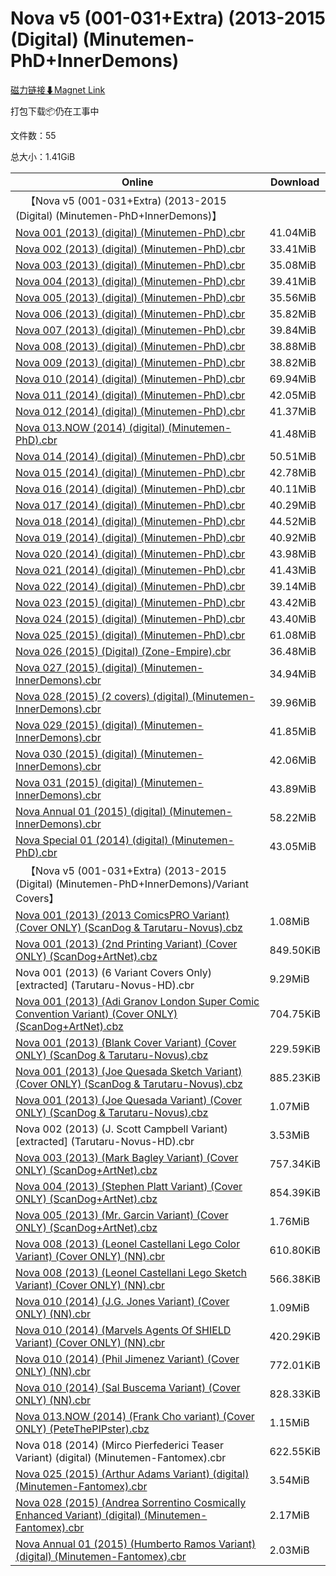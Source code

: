 # Nova v5 (001-031+Extra) (2013-2015 (Digital) (Minutemen-PhD+InnerDemons)

[磁力链接⬇Magnet Link](magnet:?xt=urn:btih:3ddb46dc87399c30ae8b92fcfd898f03afa85504&dn=Nova%20v5%20%28001-031%2BExtra%29%20%282013-2015%20%28Digital%29%20%28Minutemen-PhD%2BInnerDemons%29)

打包下载📦仍在工事中

文件数：55

总大小：1.41GiB

Online | Download
--- | ---
&emsp;【Nova v5 (001-031+Extra) (2013-2015 (Digital) (Minutemen-PhD+InnerDemons)】 | 
[Nova 001 (2013) (digital) (Minutemen-PhD).cbr](https://github.com/alicewish/markdown/blob/master/comic/Nova-001-2013-digital-Minutemen-PhD-cbr.md) | 41.04MiB
[Nova 002 (2013) (digital) (Minutemen-PhD).cbr](https://github.com/alicewish/markdown/blob/master/comic/Nova-002-2013-digital-Minutemen-PhD-cbr.md) | 33.41MiB
[Nova 003 (2013) (digital) (Minutemen-PhD).cbr](https://github.com/alicewish/markdown/blob/master/comic/Nova-003-2013-digital-Minutemen-PhD-cbr.md) | 35.08MiB
[Nova 004 (2013) (digital) (Minutemen-PhD).cbr](https://github.com/alicewish/markdown/blob/master/comic/Nova-004-2013-digital-Minutemen-PhD-cbr.md) | 39.41MiB
[Nova 005 (2013) (digital) (Minutemen-PhD).cbr](https://github.com/alicewish/markdown/blob/master/comic/Nova-005-2013-digital-Minutemen-PhD-cbr.md) | 35.56MiB
[Nova 006 (2013) (digital) (Minutemen-PhD).cbr](https://github.com/alicewish/markdown/blob/master/comic/Nova-006-2013-digital-Minutemen-PhD-cbr.md) | 35.82MiB
[Nova 007 (2013) (digital) (Minutemen-PhD).cbr](https://github.com/alicewish/markdown/blob/master/comic/Nova-007-2013-digital-Minutemen-PhD-cbr.md) | 39.84MiB
[Nova 008 (2013) (digital) (Minutemen-PhD).cbr](https://github.com/alicewish/markdown/blob/master/comic/Nova-008-2013-digital-Minutemen-PhD-cbr.md) | 38.88MiB
[Nova 009 (2013) (digital) (Minutemen-PhD).cbr](https://github.com/alicewish/markdown/blob/master/comic/Nova-009-2013-digital-Minutemen-PhD-cbr.md) | 38.82MiB
[Nova 010 (2014) (digital) (Minutemen-PhD).cbr](https://github.com/alicewish/markdown/blob/master/comic/Nova-010-2014-digital-Minutemen-PhD-cbr.md) | 69.94MiB
[Nova 011 (2014) (digital) (Minutemen-PhD).cbr](https://github.com/alicewish/markdown/blob/master/comic/Nova-011-2014-digital-Minutemen-PhD-cbr.md) | 42.05MiB
[Nova 012 (2014) (digital) (Minutemen-PhD).cbr](https://github.com/alicewish/markdown/blob/master/comic/Nova-012-2014-digital-Minutemen-PhD-cbr.md) | 41.37MiB
[Nova 013.NOW (2014) (digital) (Minutemen-PhD).cbr](https://github.com/alicewish/markdown/blob/master/comic/Nova-013-NOW-2014-digital-Minutemen-PhD-cbr.md) | 41.48MiB
[Nova 014 (2014) (digital) (Minutemen-PhD).cbr](https://github.com/alicewish/markdown/blob/master/comic/Nova-014-2014-digital-Minutemen-PhD-cbr.md) | 50.51MiB
[Nova 015 (2014) (digital) (Minutemen-PhD).cbr](https://github.com/alicewish/markdown/blob/master/comic/Nova-015-2014-digital-Minutemen-PhD-cbr.md) | 42.78MiB
[Nova 016 (2014) (digital) (Minutemen-PhD).cbr](https://github.com/alicewish/markdown/blob/master/comic/Nova-016-2014-digital-Minutemen-PhD-cbr.md) | 40.11MiB
[Nova 017 (2014) (digital) (Minutemen-PhD).cbr](https://github.com/alicewish/markdown/blob/master/comic/Nova-017-2014-digital-Minutemen-PhD-cbr.md) | 40.29MiB
[Nova 018 (2014) (digital) (Minutemen-PhD).cbr](https://github.com/alicewish/markdown/blob/master/comic/Nova-018-2014-digital-Minutemen-PhD-cbr.md) | 44.52MiB
[Nova 019 (2014) (digital) (Minutemen-PhD).cbr](https://github.com/alicewish/markdown/blob/master/comic/Nova-019-2014-digital-Minutemen-PhD-cbr.md) | 40.92MiB
[Nova 020 (2014) (digital) (Minutemen-PhD).cbr](https://github.com/alicewish/markdown/blob/master/comic/Nova-020-2014-digital-Minutemen-PhD-cbr.md) | 43.98MiB
[Nova 021 (2014) (digital) (Minutemen-PhD).cbr](https://github.com/alicewish/markdown/blob/master/comic/Nova-021-2014-digital-Minutemen-PhD-cbr.md) | 41.43MiB
[Nova 022 (2014) (digital) (Minutemen-PhD).cbr](https://github.com/alicewish/markdown/blob/master/comic/Nova-022-2014-digital-Minutemen-PhD-cbr.md) | 39.14MiB
[Nova 023 (2015) (digital) (Minutemen-PhD).cbr](https://github.com/alicewish/markdown/blob/master/comic/Nova-023-2015-digital-Minutemen-PhD-cbr.md) | 43.42MiB
[Nova 024 (2015) (digital) (Minutemen-PhD).cbr](https://github.com/alicewish/markdown/blob/master/comic/Nova-024-2015-digital-Minutemen-PhD-cbr.md) | 43.40MiB
[Nova 025 (2015) (digital) (Minutemen-PhD).cbr](https://github.com/alicewish/markdown/blob/master/comic/Nova-025-2015-digital-Minutemen-PhD-cbr.md) | 61.08MiB
[Nova 026 (2015) (Digital) (Zone-Empire).cbr](https://github.com/alicewish/markdown/blob/master/comic/Nova-026-2015-Digital-Zone-Empire-cbr.md) | 36.48MiB
[Nova 027 (2015) (digital) (Minutemen-InnerDemons).cbr](https://github.com/alicewish/markdown/blob/master/comic/Nova-027-2015-digital-Minutemen-InnerDemons-cbr.md) | 34.94MiB
[Nova 028 (2015) (2 covers) (digital) (Minutemen-InnerDemons).cbr](https://github.com/alicewish/markdown/blob/master/comic/Nova-028-2015-2-covers-digital-Minutemen-InnerDemons-cbr.md) | 39.96MiB
[Nova 029 (2015) (digital) (Minutemen-InnerDemons).cbr](https://github.com/alicewish/markdown/blob/master/comic/Nova-029-2015-digital-Minutemen-InnerDemons-cbr.md) | 41.85MiB
[Nova 030 (2015) (digital) (Minutemen-InnerDemons).cbr](https://github.com/alicewish/markdown/blob/master/comic/Nova-030-2015-digital-Minutemen-InnerDemons-cbr.md) | 42.06MiB
[Nova 031 (2015) (digital) (Minutemen-InnerDemons).cbr](https://github.com/alicewish/markdown/blob/master/comic/Nova-031-2015-digital-Minutemen-InnerDemons-cbr.md) | 43.89MiB
[Nova Annual 01 (2015) (digital) (Minutemen-InnerDemons).cbr](https://github.com/alicewish/markdown/blob/master/comic/Nova-Annual-01-2015-digital-Minutemen-InnerDemons-cbr.md) | 58.22MiB
[Nova Special 01 (2014) (digital) (Minutemen-PhD).cbr](https://github.com/alicewish/markdown/blob/master/comic/Nova-Special-01-2014-digital-Minutemen-PhD-cbr.md) | 43.05MiB
&emsp;【Nova v5 (001-031+Extra) (2013-2015 (Digital) (Minutemen-PhD+InnerDemons)/Variant Covers】 | 
[Nova 001 (2013) (2013 ComicsPRO Variant) (Cover ONLY) (ScanDog & Tarutaru-Novus).cbz](https://github.com/alicewish/markdown/blob/master/comic/Nova-001-2013-2013-ComicsPRO-Variant-Cover-ONLY-ScanDog-Tarutaru-Novus-cbz.md) | 1.08MiB
[Nova 001 (2013) (2nd Printing Variant) (Cover ONLY) (ScanDog+ArtNet).cbz](https://github.com/alicewish/markdown/blob/master/comic/Nova-001-2013-2nd-Printing-Variant-Cover-ONLY-ScanDog-ArtNet-cbz.md) | 849.50KiB
Nova 001 (2013) (6 Variant Covers Only) \[extracted\] (Tarutaru-Novus-HD).cbr | 9.29MiB
[Nova 001 (2013) (Adi Granov London Super Comic Convention Variant) (Cover ONLY) (ScanDog+ArtNet).cbz](https://github.com/alicewish/markdown/blob/master/comic/Nova-001-2013-Adi-Granov-London-Super-Comic-Convention-Variant-Cover-ONLY-ScanDog-ArtNet-cbz.md) | 704.75KiB
[Nova 001 (2013) (Blank Cover Variant) (Cover ONLY) (ScanDog & Tarutaru-Novus).cbz](https://github.com/alicewish/markdown/blob/master/comic/Nova-001-2013-Blank-Cover-Variant-Cover-ONLY-ScanDog-Tarutaru-Novus-cbz.md) | 229.59KiB
[Nova 001 (2013) (Joe Quesada Sketch Variant) (Cover ONLY) (ScanDog & Tarutaru-Novus).cbz](https://github.com/alicewish/markdown/blob/master/comic/Nova-001-2013-Joe-Quesada-Sketch-Variant-Cover-ONLY-ScanDog-Tarutaru-Novus-cbz.md) | 885.23KiB
[Nova 001 (2013) (Joe Quesada Variant) (Cover ONLY) (ScanDog & Tarutaru-Novus).cbz](https://github.com/alicewish/markdown/blob/master/comic/Nova-001-2013-Joe-Quesada-Variant-Cover-ONLY-ScanDog-Tarutaru-Novus-cbz.md) | 1.07MiB
Nova 002 (2013) (J. Scott Campbell Variant) \[extracted\] (Tarutaru-Novus-HD).cbr | 3.53MiB
[Nova 003 (2013) (Mark Bagley Variant) (Cover ONLY) (ScanDog+ArtNet).cbz](https://github.com/alicewish/markdown/blob/master/comic/Nova-003-2013-Mark-Bagley-Variant-Cover-ONLY-ScanDog-ArtNet-cbz.md) | 757.34KiB
[Nova 004 (2013) (Stephen Platt Variant) (Cover ONLY) (ScanDog+ArtNet).cbz](https://github.com/alicewish/markdown/blob/master/comic/Nova-004-2013-Stephen-Platt-Variant-Cover-ONLY-ScanDog-ArtNet-cbz.md) | 854.39KiB
[Nova 005 (2013) (Mr. Garcin Variant) (Cover ONLY) (ScanDog+ArtNet).cbz](https://github.com/alicewish/markdown/blob/master/comic/Nova-005-2013-Mr-Garcin-Variant-Cover-ONLY-ScanDog-ArtNet-cbz.md) | 1.76MiB
[Nova 008 (2013) (Leonel Castellani Lego Color Variant) (Cover ONLY) (NN).cbr](https://github.com/alicewish/markdown/blob/master/comic/Nova-008-2013-Leonel-Castellani-Lego-Color-Variant-Cover-ONLY-NN-cbr.md) | 610.80KiB
[Nova 008 (2013) (Leonel Castellani Lego Sketch Variant) (Cover ONLY) (NN).cbr](https://github.com/alicewish/markdown/blob/master/comic/Nova-008-2013-Leonel-Castellani-Lego-Sketch-Variant-Cover-ONLY-NN-cbr.md) | 566.38KiB
[Nova 010 (2014) (J.G. Jones Variant) (Cover ONLY) (NN).cbr](https://github.com/alicewish/markdown/blob/master/comic/Nova-010-2014-J-G-Jones-Variant-Cover-ONLY-NN-cbr.md) | 1.09MiB
[Nova 010 (2014) (Marvels Agents Of SHIELD Variant) (Cover ONLY) (NN).cbr](https://github.com/alicewish/markdown/blob/master/comic/Nova-010-2014-Marvels-Agents-Of-SHIELD-Variant-Cover-ONLY-NN-cbr.md) | 420.29KiB
[Nova 010 (2014) (Phil Jimenez Variant) (Cover ONLY) (NN).cbr](https://github.com/alicewish/markdown/blob/master/comic/Nova-010-2014-Phil-Jimenez-Variant-Cover-ONLY-NN-cbr.md) | 772.01KiB
[Nova 010 (2014) (Sal Buscema Variant) (Cover ONLY) (NN).cbr](https://github.com/alicewish/markdown/blob/master/comic/Nova-010-2014-Sal-Buscema-Variant-Cover-ONLY-NN-cbr.md) | 828.33KiB
[Nova 013.NOW (2014) (Frank Cho variant) (Cover ONLY) (PeteThePIPster).cbz](https://github.com/alicewish/markdown/blob/master/comic/Nova-013-NOW-2014-Frank-Cho-variant-Cover-ONLY-PeteThePIPster-cbz.md) | 1.15MiB
Nova 018 (2014) (Mirco Pierfederici Teaser Variant) (digital) (Minutemen-Fantomex).cbr | 622.55KiB
[Nova 025 (2015) (Arthur Adams Variant) (digital) (Minutemen-Fantomex).cbr](https://github.com/alicewish/markdown/blob/master/comic/Nova-025-2015-Arthur-Adams-Variant-digital-Minutemen-Fantomex-cbr.md) | 3.54MiB
[Nova 028 (2015) (Andrea Sorrentino Cosmically Enhanced Variant) (digital) (Minutemen-Fantomex).cbr](https://github.com/alicewish/markdown/blob/master/comic/Nova-028-2015-Andrea-Sorrentino-Cosmically-Enhanced-Variant-digital-Minutemen-Fantomex-cbr.md) | 2.17MiB
[Nova Annual 01 (2015) (Humberto Ramos Variant) (digital) (Minutemen-Fantomex).cbr](https://github.com/alicewish/markdown/blob/master/comic/Nova-Annual-01-2015-Humberto-Ramos-Variant-digital-Minutemen-Fantomex-cbr.md) | 2.03MiB